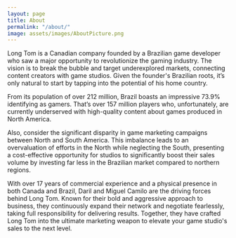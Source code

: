 ```yaml
---
layout: page
title: About
permalink: "/about/"
image: assets/images/AboutPicture.png
---
```


Long Tom is a Canadian company founded by a Brazilian game developer who saw a major opportunity to revolutionize the gaming industry. The vision is to break the bubble and target underexplored markets, connecting content creators with game studios. Given the founder's Brazilian roots, it’s only natural to start by tapping into the potential of his home country.

From its population of over 212 million, Brazil boasts an impressive 73.9% identifying as gamers. That’s over 157 million players who, unfortunately, are currently underserved with high-quality content about games produced in North America.

Also, consider the significant disparity in game marketing campaigns between North and South America. This imbalance leads to an overvaluation of efforts in the North while neglecting the South, presenting a cost-effective opportunity for studios to significantly boost their sales volume by investing far less in the Brazilian market compared to northern regions.

With over 17 years of commercial experience and a physical presence in both Canada and Brazil, Daril and Miguel Camilo are the driving forces behind Long Tom. Known for their bold and aggressive approach to business, they continuously expand their network and negotiate fearlessly, taking full responsibility for delivering results. Together, they have crafted Long Tom into the ultimate marketing weapon to elevate your game studio's sales to the next level.

